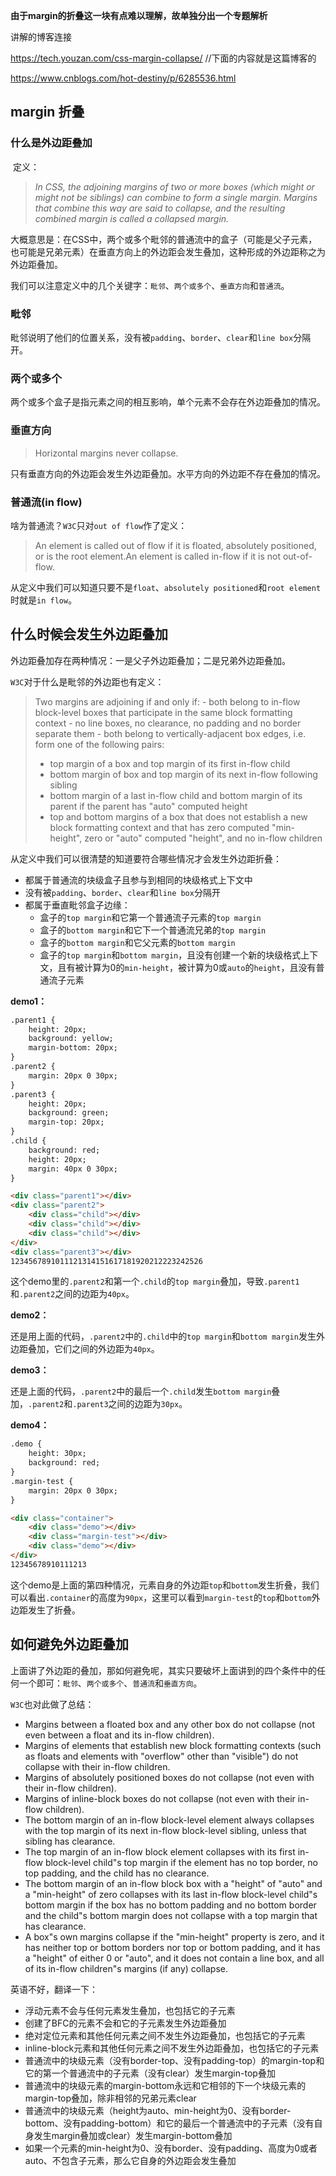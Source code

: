 **由于margin的折叠这一块有点难以理解，故单独分出一个专题解析**

讲解的博客连接

https://tech.youzan.com/css-margin-collapse/   //下面的内容就是这篇博客的

https://www.cnblogs.com/hot-destiny/p/6285536.html

## margin 折叠

### 什么是外边距叠加

​	定义：

> *In CSS, the adjoining margins of two or more boxes (which might or might not be siblings) can combine to form a single margin. Margins that combine this way are said to collapse, and the resulting combined margin is called a collapsed margin.*

大概意思是：在CSS中，两个或多个毗邻的普通流中的盒子（可能是父子元素，也可能是兄弟元素）在垂直方向上的外边距会发生叠加，这种形成的外边距称之为外边距叠加。

我们可以注意定义中的几个关键字：`毗邻`、`两个或多个`、`垂直方向`和`普通流`。

### 毗邻

毗邻说明了他们的位置关系，没有被`padding`、`border`、`clear`和`line box`分隔开。

### 两个或多个

两个或多个盒子是指元素之间的相互影响，单个元素不会存在外边距叠加的情况。

### 垂直方向

> Horizontal margins never collapse.

只有垂直方向的外边距会发生外边距叠加。水平方向的外边距不存在叠加的情况。

### 普通流(in flow)

啥为普通流？`W3C`只对`out of flow`作了定义：

> An element is called out of flow if it is floated, absolutely positioned, or is the root element.An element is called in-flow if it is not out-of-flow.

从定义中我们可以知道只要不是`float`、`absolutely positioned`和`root element`时就是`in flow`。

## 什么时候会发生外边距叠加

外边距叠加存在两种情况：一是父子外边距叠加；二是兄弟外边距叠加。

`W3C`对于什么是毗邻的外边距也有定义：

> Two margins are adjoining if and only if: - both belong to in-flow block-level boxes that participate in the same block formatting context - no line boxes, no clearance, no padding and no border separate them - both belong to vertically-adjacent box edges, i.e. form one of the following pairs:
>
> - top margin of a box and top margin of its first in-flow child
> - bottom margin of box and top margin of its next in-flow following sibling
> - bottom margin of a last in-flow child and bottom margin of its parent if the parent has "auto" computed height
> - top and bottom margins of a box that does not establish a new block formatting context and that has zero computed "min-height", zero or "auto" computed "height", and no in-flow children

从定义中我们可以很清楚的知道要符合哪些情况才会发生外边距折叠：

- 都属于普通流的块级盒子且参与到相同的块级格式上下文中
- 没有被`padding`、`border`、`clear`和`line box`分隔开
- 都属于垂直毗邻盒子边缘：
  - 盒子的`top margin`和它第一个普通流子元素的`top margin`
  - 盒子的`bottom margin`和它下一个普通流兄弟的`top margin`
  - 盒子的`bottom margin`和它父元素的`bottom margin`
  - 盒子的`top margin`和`bottom margin`，且没有创建一个新的块级格式上下文，且有被计算为0的`min-height`，被计算为0或`auto`的`height`，且没有普通流子元素

**demo1：**

```html
.parent1 {
    height: 20px;
    background: yellow;
    margin-bottom: 20px;
}
.parent2 {
    margin: 20px 0 30px;
}
.parent3 {
    height: 20px;
    background: green;
    margin-top: 20px;
}
.child {
    background: red;
    height: 20px;
    margin: 40px 0 30px;
}

<div class="parent1"></div>  
<div class="parent2">  
    <div class="child"></div>
    <div class="child"></div>
    <div class="child"></div>
</div>  
<div class="parent3"></div>  
1234567891011121314151617181920212223242526
```

这个demo里的`.parent2`和第一个`.child`的`top margin`叠加，导致`.parent1`和`.parent2`之间的边距为`40px`。

**demo2：**

还是用上面的代码，`.parent2`中的`.child`中的`top margin`和`bottom margin`发生外边距叠加，它们之间的外边距为`40px`。

**demo3：**

还是上面的代码，`.parent2`中的最后一个`.child`发生`bottom margin`叠加，`.parent2`和`.parent3`之间的边距为`30px`。

**demo4：**

```html
.demo {
    height: 30px;
    background: red;
}
.margin-test {
    margin: 20px 0 30px;
}

<div class="container">  
    <div class="demo"></div>
    <div class="margin-test"></div>
    <div class="demo"></div>
</div>  
12345678910111213
```

这个demo是上面的第四种情况，元素自身的外边距`top`和`bottom`发生折叠，我们可以看出`.container`的高度为`90px`，这里可以看到`margin-test`的`top`和`bottom`外边距发生了折叠。

## 如何避免外边距叠加

上面讲了外边距的叠加，那如何避免呢，其实只要破坏上面讲到的四个条件中的任何一个即可：`毗邻`、`两个或多个`、`普通流`和`垂直方向`。

`W3C`也对此做了总结：

- Margins between a floated box and any other box do not collapse (not even between a float and its in-flow children).
- Margins of elements that establish new block formatting contexts (such as floats and elements with "overflow" other than "visible") do not collapse with their in-flow children.
- Margins of absolutely positioned boxes do not collapse (not even with their in-flow children).
- Margins of inline-block boxes do not collapse (not even with their in-flow children).
- The bottom margin of an in-flow block-level element always collapses with the top margin of its next in-flow block-level sibling, unless that sibling has clearance.
- The top margin of an in-flow block element collapses with its first in-flow block-level child"s top margin if the element has no top border, no top padding, and the child has no clearance.
- The bottom margin of an in-flow block box with a "height" of "auto" and a "min-height" of zero collapses with its last in-flow block-level child"s bottom margin if the box has no bottom padding and no bottom border and the child"s bottom margin does not collapse with a top margin that has clearance.
- A box"s own margins collapse if the "min-height" property is zero, and it has neither top or bottom borders nor top or bottom padding, and it has a "height" of either 0 or "auto", and it does not contain a line box, and all of its in-flow children"s margins (if any) collapse.

英语不好，翻译一下：

- 浮动元素不会与任何元素发生叠加，也包括它的子元素
- 创建了BFC的元素不会和它的子元素发生外边距叠加
- 绝对定位元素和其他任何元素之间不发生外边距叠加，也包括它的子元素
- inline-block元素和其他任何元素之间不发生外边距叠加，也包括它的子元素
- 普通流中的块级元素（没有border-top、没有padding-top）的margin-top和它的第一个普通流中的子元素（没有clear）发生margin-top叠加
- 普通流中的块级元素的margin-bottom永远和它相邻的下一个块级元素的margin-top叠加，除非相邻的兄弟元素clear
- 普通流中的块级元素（height为auto、min-height为0、没有border-bottom、没有padding-bottom）和它的最后一个普通流中的子元素（没有自身发生margin叠加或clear）发生margin-bottom叠加
- 如果一个元素的min-height为0、没有border、没有padding、高度为0或者auto、不包含子元素，那么它自身的外边距会发生叠加